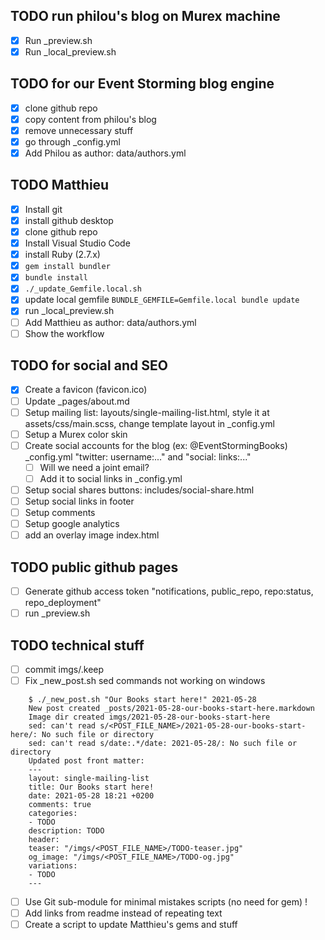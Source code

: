 ## TODO run philou's blog on Murex machine
- [X] Run _preview.sh
- [X] Run _local_preview.sh

## TODO for our Event Storming blog engine
- [X] clone github repo
- [X] copy content from philou's blog
- [X] remove unnecessary stuff
- [X] go through _config.yml
- [X] Add Philou as author: data/authors.yml

## TODO Matthieu
- [X] Install git
- [X] install github desktop
- [X] clone github repo
- [X] Install Visual Studio Code
- [X] install Ruby (2.7.x)
- [X] `gem install bundler`
- [X] `bundle install`
- [X] `./_update_Gemfile.local.sh`
- [X] update local gemfile `BUNDLE_GEMFILE=Gemfile.local bundle update`
- [X] run _local_preview.sh
- [ ] Add Matthieu as author: data/authors.yml
- [ ] Show the workflow

## TODO for social and SEO
- [X] Create a favicon (favicon.ico)
- [ ] Update _pages/about.md
- [ ] Setup mailing list: layouts/single-mailing-list.html, style it at assets/css/main.scss, change template layout in _config.yml
- [ ] Setup a Murex color skin
- [ ] Create social accounts for the blog (ex: @EventStormingBooks) _config.yml "twitter: username:..." and "social: links:..."
  - [ ] Will we need a joint email?
  - [ ] Add it to social links in _config.yml
- [ ] Setup social shares buttons: includes/social-share.html 
- [ ] Setup social links in footer
- [ ] Setup comments
- [ ] Setup google analytics
- [ ] add an overlay image index.html

## TODO public github pages
- [ ] Generate github access token "notifications, public_repo, repo:status, repo_deployment"
- [ ] run _preview.sh

## TODO technical stuff
- [ ] commit imgs/.keep
- [ ] Fix _new_post.sh sed commands not working on windows
```
    $ ./_new_post.sh "Our Books start here!" 2021-05-28
    New post created _posts/2021-05-28-our-books-start-here.markdown
    Image dir created imgs/2021-05-28-our-books-start-here
    sed: can't read s/<POST_FILE_NAME>/2021-05-28-our-books-start-here/: No such file or directory
    sed: can't read s/date:.*/date: 2021-05-28/: No such file or directory
    Updated post front matter:
    ---
    layout: single-mailing-list
    title: Our Books start here!
    date: 2021-05-28 18:21 +0200
    comments: true
    categories:
    - TODO
    description: TODO
    header:
    teaser: "/imgs/<POST_FILE_NAME>/TODO-teaser.jpg"
    og_image: "/imgs/<POST_FILE_NAME>/TODO-og.jpg"
    variations:
    - TODO
    ---
```
- [ ] Use Git sub-module for minimal mistakes scripts (no need for gem) !
- [ ] Add links from readme instead of repeating text
- [ ] Create a script to update Matthieu's gems and stuff
